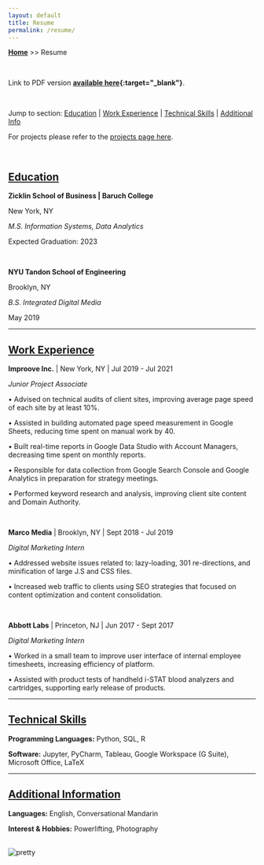 ```yaml
---
layout: default
title: Resume
permalink: /resume/
---
```

**[Home](https://xyjiang970.github.io/portfolio/)** >> Resume

<br>

Link to PDF version **[available here](/jason_resume.pdf){:target="_blank"}**.

<br>

Jump to section: [Education](#education) \| [Work Experience](#work-experience) \| [Technical Skills](#technical-skills) \| [Additional Info](#additional)

For projects please refer to the [projects page here](/portfolio/projects/).

<br>

## [Education](#education)
**Zicklin School of Business \| Baruch College**

New York, NY

_M.S. Information Systems, Data Analytics_

Expected Graduation: 2023

<br>

**NYU Tandon School of Engineering**

Brooklyn, NY

_B.S. Integrated Digital Media_

May 2019

-----------------------------
## [Work Experience](#work-experience)
**Improove Inc.** \| New York, NY \| Jul 2019 - Jul 2021

_Junior Project Associate_

• Advised on technical audits of client sites, improving average page speed of each site by at least 10%.

• Assisted in building automated page speed measurement in Google Sheets, reducing time spent on manual work by 40.

• Built real-time reports in Google Data Studio with Account Managers, decreasing time spent on monthly reports.

• Responsible for data collection from Google Search Console and Google Analytics in preparation for strategy meetings.

• Performed keyword research and analysis, improving client site content and Domain Authority.

<br>

**Marco Media** \| Brooklyn, NY \| Sept 2018 - Jul 2019

_Digital Marketing Intern_

• Addressed website issues related to: lazy-loading, 301 re-directions, and minification of large J.S and CSS files.

• Increased web traffic to clients using SEO strategies that focused on content optimization and content consolidation.

<br>

**Abbott Labs** \| Princeton, NJ \| Jun 2017 - Sept 2017

_Digital Marketing Intern_

• Worked in a small team to improve user interface of internal employee timesheets, increasing efficiency of platform.

• Assisted with product tests of handheld i-STAT blood analyzers and cartridges, supporting early release of products.

-----------------------------
## [Technical Skills](#technical-skills)
**Programming Languages:** Python, SQL, R

**Software:** Jupyter, PyCharm, Tableau, Google Workspace (G Suite), Microsoft Office, LaTeX

-----------------------------
## [Additional Information](#additional)
**Languages:** English, Conversational Mandarin

**Interest & Hobbies:** Powerlifting, Photography

<br>

<img src="/portfolio/pretty.png" alt="pretty" align="center">
